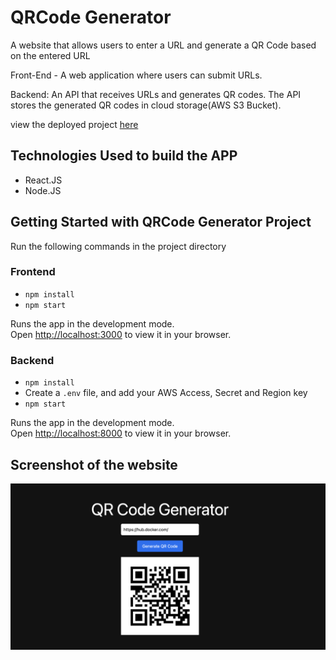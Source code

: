 # QRCode Generator
A website that allows users to enter a URL and generate a QR Code based on the entered URL

Front-End - A web application where users can submit URLs.

Backend: An API that receives URLs and generates QR codes. The API stores the generated QR codes in cloud storage(AWS S3 Bucket).

view the deployed project [here]()


## Technologies Used to build the APP
- React.JS
- Node.JS

## Getting Started with QRCode Generator Project
Run the following commands in the project directory

### Frontend
- `npm install`
- `npm start`

Runs the app in the development mode.\
Open [http://localhost:3000](http://localhost:3000) to view it in your browser.

### Backend
- `npm install`
- Create a `.env` file, and add your AWS Access, Secret and Region key
- `npm start`

Runs the app in the development mode.\
Open [http://localhost:8000](http://localhost:8000) to view it in your browser.


## Screenshot of the website 
![QRCode Generator](https://github.com/mzoyinda/QRCode-Generator/blob/main/Frontend/public/web-view.png)




